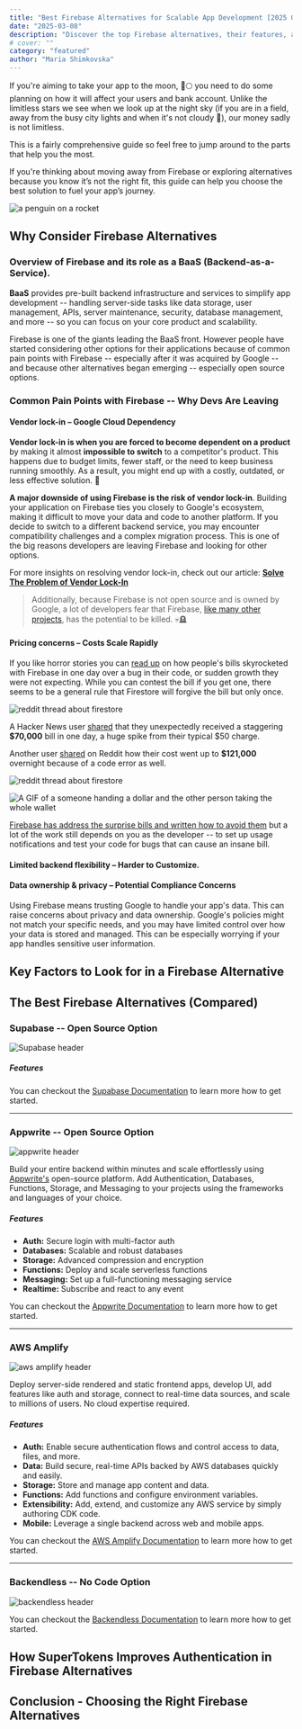 ```yaml
---
title: "Best Firebase Alternatives for Scalable App Development [2025 Guide]"
date: "2025-03-08"
description: "Discover the top Firebase alternatives, their features, and how they compare. Learn why SuperTokens is the best authentication solution for secure and scalable apps."
# cover: ""
category: "featured"
author: "Maria Shimkovska"
---
```


If you're aiming to take your app to the moon, 🚀🌕 you need to do some planning on how it will affect your users and bank account. Unlike the limitless stars we see when we look up at the night sky (if you are in a field, away from the busy city lights and when it's not cloudy 👀), our money sadly is not limitless. 

This is a fairly comprehensive guide so feel free to jump around to the parts that help you the most. 

If you're thinking about moving away from Firebase or exploring alternatives because you know it’s not the right fit, this guide can help you choose the best solution to fuel your app’s journey.

![a penguin on a rocket](https://media4.giphy.com/media/v1.Y2lkPTc5MGI3NjExeWJoNHZwY283N3NybG80OWczMmlhcW9ncXh5N3Vqc2NjZ3psNWQxYiZlcD12MV9pbnRlcm5hbF9naWZfYnlfaWQmY3Q9Zw/POcrqCGlZHeIlt7kef/giphy.gif)

## Why Consider Firebase Alternatives 
### Overview of Firebase and its role as a BaaS (Backend-as-a-Service).

**BaaS** provides pre-built backend infrastructure and services to simplify app development -- handling server-side tasks like data storage, user management, APIs, server maintenance, security, database management, and more -- so you can focus on your core product and scalability. 

Firebase is one of the giants leading the BaaS front. However people have started considering other options for their applications because of common pain points with Firebase -- especially after it was acquired by Google -- and because other alternatives began emerging -- especially open source options. 

### Common Pain Points with Firebase -- Why Devs Are Leaving
#### Vendor lock-in – Google Cloud Dependency
**Vendor lock-in is when you are forced to become dependent on a product** by making it almost **impossible to switch** to a competitor's product. This happens due to budget limits, fewer staff, or the need to keep business running smoothly. As a result, you might end up with a costly, outdated, or less effective solution. 🤕

**A major downside of using Firebase is the risk of vendor lock-in**. Building your application on Firebase ties you closely to Google's ecosystem, making it difficult to move your data and code to another platform. If you decide to switch to a different backend service, you may encounter compatibility challenges and a complex migration process. This is one of the big reasons developers are leaving Firebase and looking for other options. 

For more insights on resolving vendor lock-in, check out our article: [**Solve The Problem of Vendor Lock-In**](https://supertokens.com/blog/solve-the-problem-of-vendor-lock-in)

> Additionally, because Firebase is not open source and is owned by Google, a lot of developers fear that Firebase, [like many other projects](https://killedbygoogle.com/), has the potential to be killed. 💀🪦

#### Pricing concerns – Costs Scale Rapidly
If you like horror stories you can [read up](https://www.reddit.com/r/Firebase/comments/1hpza8q/what_can_cause_firebase_costs_to_skyrocket/) on how people's bills skyrocketed with Firebase in one day over a bug in their code, or sudden growth they were not expecting. While you can contest the bill if you get one, there seems to be a general rule that Firestore will forgive the bill but only once. 

![reddit thread about firestore](image.png)

A Hacker News user [shared](https://news.ycombinator.com/item?id=42732714) that they unexpectedly received a staggering **$70,000** bill in one day, a huge spike from their typical $50 charge. 

Another user [shared](https://www.reddit.com/r/Firebase/comments/17mv8r0/firebase_bill_of_121000_for_last_2_days/) on Reddit how their cost went up to **$121,000** overnight because of a code error as well. 

![reddit thread about firestore](image-1.png)

![A GIF of a someone handing a dollar and the other person taking the whole wallet](https://media0.giphy.com/media/v1.Y2lkPTc5MGI3NjExMWw2cnZnaGRxOXNkdGZidW5wZGptM2U1aHp0OGRwaWFhdG9reW90aiZlcD12MV9pbnRlcm5hbF9naWZfYnlfaWQmY3Q9Zw/b0L0WqA8cUpQ4/giphy.gif)

[Firebase has address the surprise bills and written how to avoid them](https://firebase.google.com/docs/projects/billing/avoid-surprise-bills) but a lot of the work still depends on you as the developer -- to set up usage notifications and test your code for bugs that can cause an insane bill. 
#### Limited backend flexibility – Harder to Customize.

#### Data ownership & privacy – Potential Compliance Concerns
Using Firebase means trusting Google to handle your app's data. This can raise concerns about privacy and data ownership. Google's policies might not match your specific needs, and you may have limited control over how your data is stored and managed. This can be especially worrying if your app handles sensitive user information.

## Key Factors to Look for in a Firebase Alternative 

## The Best Firebase Alternatives (Compared)

### Supabase -- Open Source Option

![Supabase header](image-5.png)

##### Features

You can checkout the [Supabase Documentation](https://supabase.com/) to learn more how to get started.


*** 

### Appwrite -- Open Source Option

![appwrite header](image-2.png)

Build your entire backend within minutes and scale effortlessly using [Appwrite's](https://appwrite.io/) open-source platform. Add Authentication, Databases, Functions, Storage, and Messaging to your projects using the frameworks and languages of your choice.

##### Features
- **Auth:** Secure login with multi-factor auth
- **Databases:** Scalable and robust databases
- **Storage:** Advanced compression and encryption
- **Functions:** Deploy and scale serverless functions
- **Messaging:** Set up a full-functioning messaging service
- **Realtime:** Subscribe and react to any event 

You can checkout the [Appwrite Documentation](https://appwrite.io/) to learn more how to get started.

*** 

### AWS Amplify

![aws amplify header](image-3.png)

Deploy server-side rendered and static frontend apps, develop UI, add features like auth and storage, connect to real-time data sources, and scale to millions of users. No cloud expertise required.

##### Features
- **Auth:** Enable secure authentication flows and control access to data, files, and more.
- **Data:** Build secure, real-time APIs backed by AWS databases quickly and easily.
- **Storage:** Store and manage app content and data. 
- **Functions:** Add functions and configure environment variables.
- **Extensibility:** Add, extend, and customize any AWS service by simply authoring CDK code. 
- **Mobile:** Leverage a single backend across web and mobile apps. 

You can checkout the [AWS Amplify Documentation](https://aws.amazon.com/amplify/) to learn more how to get started.

*** 

### Backendless -- No Code Option

![backendless header](image-4.png)

You can checkout the [Backendless Documentation](https://backendless.com/) to learn more how to get started.

## How SuperTokens Improves Authentication in Firebase Alternatives 

## Conclusion - Choosing the Right Firebase Alternatives 
